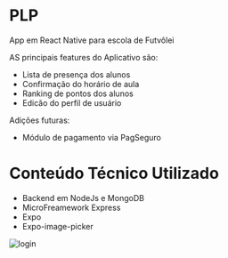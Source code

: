 # PLP
App em React Native para escola de Futvôlei

AS principais features do Aplicativo são:
- Lista de presença dos alunos 
- Confirmação do horário de aula
- Ranking de pontos dos alunos
- Edicão do perfil de usuário

Adições futuras:
- Módulo de pagamento via PagSeguro

# Conteúdo Técnico Utilizado
- Backend em NodeJs e MongoDB
- MicroFreamework Express
- Expo
- Expo-image-picker

![login](https://i.imgur.com/em8oKQb.png)
